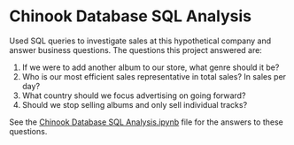 # Chinook Database SQL Analysis
Used SQL queries to investigate sales at this hypothetical company and answer business questions. 
The questions this project answered are:
  1. If we were to add another album to our store, what genre should it be?
  2. Who is our most efficient sales representative in total sales? In sales per day?
  3. What country should we focus advertising on going forward?
  4. Should we stop selling albums and only sell individual tracks?

See the [Chinook Database SQL Analysis.ipynb](https://github.com/vandyand/Python-Data-Science-Projects/edit/master/Chinook%20Database%20SQL%20Analysis/Chinook%20Database%20SQL%20Analysis.ipynb) file for the answers to these questions.
